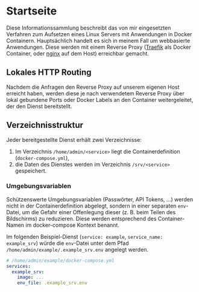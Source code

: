 # Startseite

Diese Informationssammlung beschreibt das von mir eingesetzten Verfahren zum
Aufsetzen eines Linux Servers mit Anwendungen in Docker Containern. Hauptsächlich
handelt es sich in meinem Fall um webbasierte Anwendungen. Diese werden mit einem
Reverse Proxy ([Traefik](https://traefik.io/) als Docker Container, oder
[nginx](https://www.nginx.com/) auf dem Host) erreichbar gemacht.

## Lokales HTTP Routing
Nachdem die Anfragen den Reverse Proxy auf unserem eigenen Host erreicht haben, werden
diese je nach verwendetem Reverse Proxy über lokal gebundene Ports oder Docker Labels
an den Container weitergeleitet, der den Dienst bereitstellt.

## Verzeichnisstruktur
Jeder bereitgestellte Dienst erhält zwei Verzeichnisse:
1. Im Verzeichnis `/home/admin/<service>` liegt die Containerdefinition (`docker-compose.yml`),
2. die Daten des Dienstes werden im Verzeichnis `/srv/<service>` gespeichert.

### Umgebungsvariablen
Schützenswerte Umgebungsvariablen (Passwörter, API Tokens, ...) werden nicht in der
Containerdefinition abgelegt, sondern in einer separaten `env`-Datei, um die Gefahr einer
Offenlegung dieser (z. B. beim Teilen des Bildschirms) zu reduzieren. Diese werden entsprechend
des Container-Namen im docker-compose Kontext benannt.

Im folgenden Beispiel-Dienst (`service: example`, `service_name: example_srv`) würde die
`env`-Datei unter dem Pfad `/home/admin/example/.example_srv.env` angelegt werden.
```yaml
# /home/admin/example/docker-compose.yml
services:
  example_srv:
    image: ...
    env_file: .example_srv.env
```
